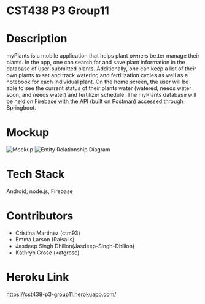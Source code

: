 # CST438 P3 Group11

# Description
myPlants is a mobile application that helps plant owners better manage their plants. In the app, one can search for and save plant information in the database of user-submitted plants. Additionally, one can keep a list of their own plants to set and track watering and fertilization cycles as well as a notebook for each individual plant. On the home screen, the user will be able to see the current status of their plants water (watered, needs water soon, and needs water) and fertilizer schedule.
The myPlants database will be held on Firebase with the API (built on Postman) accessed through Springboot. 

# Mockup
![Mockup](https://user-images.githubusercontent.com/59929844/139332235-1d3b54c0-ea60-4e34-83ce-c78aaadefe57.png)
![Entity Relationship Diagram](https://user-images.githubusercontent.com/51251414/139507953-3f6cacac-2eb4-46bb-b8a1-e6e934b16c4b.png)

# Tech Stack
Android, node.js, Firebase

# Contributors
- Cristina Martinez (ctm93)
- Emma Larson (Raisalis)
- Jasdeep Singh Dhillon(Jasdeep-Singh-Dhillon)
- Kathryn Grose (katgrose)

# Heroku Link
https://cst438-p3-group11.herokuapp.com/
